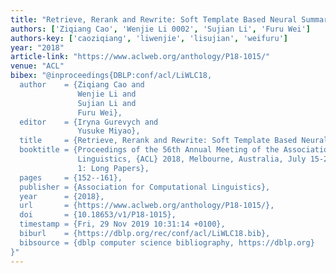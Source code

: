 ```yaml
---
title: "Retrieve, Rerank and Rewrite: Soft Template Based Neural Summarization"
authors: ['Ziqiang Cao', 'Wenjie Li 0002', 'Sujian Li', 'Furu Wei']
authors-key: ['caoziqiang', 'liwenjie', 'lisujian', 'weifuru']
year: "2018"
article-link: "https://www.aclweb.org/anthology/P18-1015/"
venue: "ACL"
bibex: "@inproceedings{DBLP:conf/acl/LiWLC18,
  author    = {Ziqiang Cao and
               Wenjie Li and
               Sujian Li and
               Furu Wei},
  editor    = {Iryna Gurevych and
               Yusuke Miyao},
  title     = {Retrieve, Rerank and Rewrite: Soft Template Based Neural Summarization},
  booktitle = {Proceedings of the 56th Annual Meeting of the Association for Computational
               Linguistics, {ACL} 2018, Melbourne, Australia, July 15-20, 2018, Volume
               1: Long Papers},
  pages     = {152--161},
  publisher = {Association for Computational Linguistics},
  year      = {2018},
  url       = {https://www.aclweb.org/anthology/P18-1015/},
  doi       = {10.18653/v1/P18-1015},
  timestamp = {Fri, 29 Nov 2019 10:31:14 +0100},
  biburl    = {https://dblp.org/rec/conf/acl/LiWLC18.bib},
  bibsource = {dblp computer science bibliography, https://dblp.org}
}"
---
```


